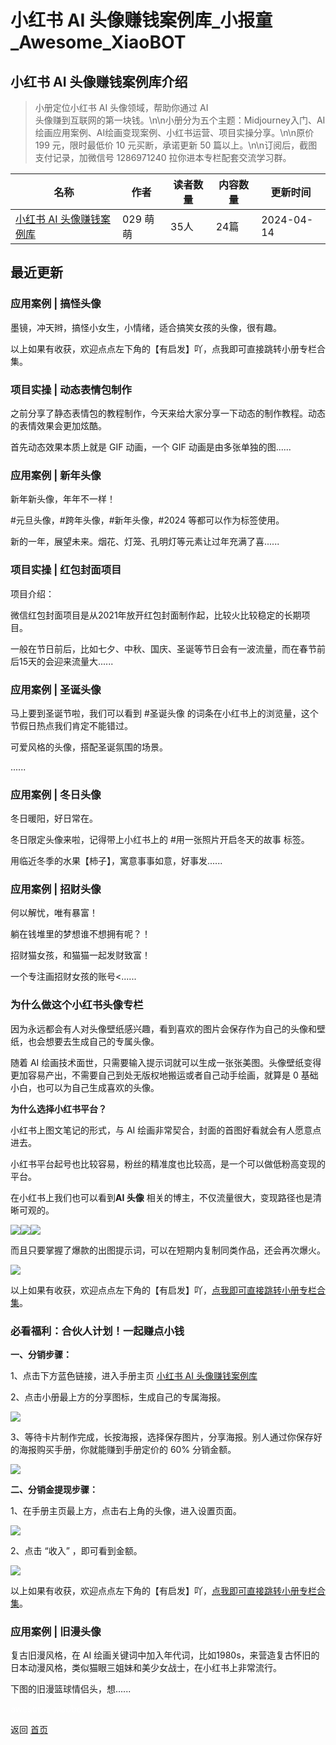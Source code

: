 # 小红书 AI 头像赚钱案例库_小报童_Awesome_XiaoBOT

## 小红书 AI 头像赚钱案例库介绍
> 小册定位小红书 AI 头像领域，帮助你通过 AI  
头像赚到互联网的第一块钱。\n\n小册分为五个主题：Midjourney入门、AI绘画应用案例、AI绘画变现案例、小红书运营、项目实操分享。\n\n原价  
199 元，限时最低价 10 元买断，承诺更新 50 篇以上。\n\n订阅后，截图支付记录，加微信号 1286971240 拉你进本专栏配套交流学习群。  
  


|名称|作者|读者数量|内容数量|更新时间|
|---|---|---|---|---|
|[小红书 AI 头像赚钱案例库](https://xiaobot.net/p/1120?refer=0b133df9-27dc-423b-8101-639049001c13)|029 萌萌|35人|24篇|2024-04-14|

## 最近更新
### 应用案例 | 搞怪头像

墨镜，冲天辫，搞怪小女生，小情绪，适合搞笑女孩的头像，很有趣。

以上如果有收获，欢迎点点左下角的【有启发】吖，点我即可直接跳转小册专栏合集。

### 项目实操 | 动态表情包制作

之前分享了静态表情包的教程制作，今天来给大家分享一下动态的制作教程。动态的表情效果会更加炫酷。

首先动态效果本质上就是 GIF 动画，一个 GIF 动画是由多张单独的图......

### 应用案例 | 新年头像

新年新头像，年年不一样！

#元旦头像，#跨年头像，#新年头像，#2024 等都可以作为标签使用。

新的一年，展望未来。烟花、灯笼、孔明灯等元素让过年充满了喜......

### 项目实操 | 红包封面项目

项目介绍：

微信红包封面项目是从2021年放开红包封面制作起，比较火比较稳定的长期项目。

一般在节日前后，比如七夕、中秋、国庆、圣诞等节日会有一波流量，而在春节前后15天的会迎来流量大......

### 应用案例 | 圣诞头像

马上要到圣诞节啦，我们可以看到 #圣诞头像 的词条在小红书上的浏览量，这个节假日热点我们肯定不能错过。

可爱风格的头像，搭配圣诞氛围的场景。

......

### 应用案例 | 冬日头像

冬日暖阳，好日常在。

冬日限定头像来啦，记得带上小红书上的 #用一张照片开启冬天的故事 标签。

用临近冬季的水果【柿子】，寓意事事如意，好事发......

### 应用案例 | 招财头像

何以解忧，唯有暴富！

躺在钱堆里的梦想谁不想拥有呢？！

招财猫女孩，和猫猫一起发财致富！

一个专注画招财女孩的账号<......

### 为什么做这个小红书头像专栏

因为永远都会有人对头像壁纸感兴趣，看到喜欢的图片会保存作为自己的头像和壁纸，也会想要去生成自己的专属头像。

随着 AI 绘画技术面世，只需要输入提示词就可以生成一张张美图。头像壁纸变得更加容易产出，不需要自己到处无版权地搬运或者自己动手绘画，就算是 0
基础小白，也可以为自己生成喜欢的头像。

**为什么选择小红书平台？**

小红书上图文笔记的形式，与 AI 绘画非常契合，封面的首图好看就会有人愿意点进去。

小红书平台起号也比较容易，粉丝的精准度也比较高，是一个可以做低粉高变现的平台。

在小红书上我们也可以看到**AI 头像** 相关的博主，不仅流量很大，变现路径也是清晰可观的。

![](https://static.xiaobot.net/file/2023-12-04/350026/1a00649cbb780b41eb2b8e397edf9ace.png)![](https://static.xiaobot.net/file/2023-12-04/350026/c4dde0cc0fcbad5a8396340d2477b460.png)![](https://static.xiaobot.net/file/2023-12-04/350026/16caf48c7eed3bfa43a87b8c97a5ffa6.png)

而且只要掌握了爆款的出图提示词，可以在短期内复制同类作品，还会再次爆火。

![](https://static.xiaobot.net/file/2023-12-04/350026/56d57ef9c83dd2456d5aff001c1a5d3b.png)

以上如果有收获，欢迎点点左下角的【有启发】吖，[点我即可直接跳转小册专栏合集](https://xiaobot.net/post/ba1d463c-eb87-4ded-a36a-60190718b4dc?refer=ec83aff3-4eaa-495a-93ad-2b960b30dfa8)。

### 必看福利：合伙人计划！一起赚点小钱

**一、分销步骤：**

1、点击下方蓝色链接，进入手册主页 [小红书 AI 头像赚钱案例库](https://xiaobot.net/p/1120)

2、点击小册最上方的分享图标，生成自己的专属海报。

![](https://static.xiaobot.net/file/2023-12-03/350026/e5ae369184ac031dad079daac0ec7177.png)

3、等待卡片制作完成，长按海报，选择保存图片，分享海报。别人通过你保存好的海报购买手册，你就能赚到手册定价的 60% 分销金额。

![](https://static.xiaobot.net/file/2023-12-03/350026/b5fde79d3071da3d6acda976055c4910.png)

**二、分销金提现步骤：**

1、在手册主页最上方，点击右上角的头像，进入设置页面。

![](https://static.xiaobot.net/file/2023-12-03/350026/8322b44438c065ee1fcd2f9ccfc769ed.png)

2、点击 “收入” ，即可看到金额。

![](https://static.xiaobot.net/file/2023-12-03/350026/7902a813b269e89432460936df89fedd.png)

以上如果有收获，欢迎点点左下角的【有启发】吖，[点我即可直接跳转小册专栏合集](https://xiaobot.net/post/ba1d463c-eb87-4ded-a36a-60190718b4dc?refer=ec83aff3-4eaa-495a-93ad-2b960b30dfa8)。

### 应用案例 | 旧漫头像

复古旧漫风格，在 AI 绘画关键词中加入年代词，比如1980s，来营造复古怀旧的日本动漫风格，类似猫眼三姐妹和美少女战士，在小红书上非常流行。

下图的旧漫篮球情侣头，想......


<a href="https://github.com/Reno9527/awesome-xiaobot" style="color: white; text-decoration: none;">awesome-xiaobot</a>

返回 [首页](../README.md)

